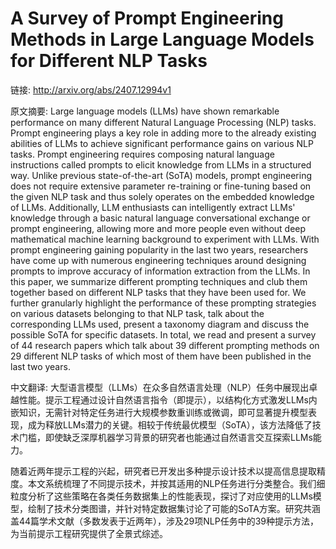 # A Survey of Prompt Engineering Methods in Large Language Models for Different NLP Tasks

链接: http://arxiv.org/abs/2407.12994v1

原文摘要:
Large language models (LLMs) have shown remarkable performance on many
different Natural Language Processing (NLP) tasks. Prompt engineering plays a
key role in adding more to the already existing abilities of LLMs to achieve
significant performance gains on various NLP tasks. Prompt engineering requires
composing natural language instructions called prompts to elicit knowledge from
LLMs in a structured way. Unlike previous state-of-the-art (SoTA) models,
prompt engineering does not require extensive parameter re-training or
fine-tuning based on the given NLP task and thus solely operates on the
embedded knowledge of LLMs. Additionally, LLM enthusiasts can intelligently
extract LLMs' knowledge through a basic natural language conversational
exchange or prompt engineering, allowing more and more people even without deep
mathematical machine learning background to experiment with LLMs. With prompt
engineering gaining popularity in the last two years, researchers have come up
with numerous engineering techniques around designing prompts to improve
accuracy of information extraction from the LLMs. In this paper, we summarize
different prompting techniques and club them together based on different NLP
tasks that they have been used for. We further granularly highlight the
performance of these prompting strategies on various datasets belonging to that
NLP task, talk about the corresponding LLMs used, present a taxonomy diagram
and discuss the possible SoTA for specific datasets. In total, we read and
present a survey of 44 research papers which talk about 39 different prompting
methods on 29 different NLP tasks of which most of them have been published in
the last two years.

中文翻译:
大型语言模型（LLMs）在众多自然语言处理（NLP）任务中展现出卓越性能。提示工程通过设计自然语言指令（即提示），以结构化方式激发LLMs内嵌知识，无需针对特定任务进行大规模参数重训练或微调，即可显著提升模型表现，成为释放LLMs潜力的关键。相较于传统最优模型（SoTA），该方法降低了技术门槛，即使缺乏深厚机器学习背景的研究者也能通过自然语言交互探索LLMs能力。

随着近两年提示工程的兴起，研究者已开发出多种提示设计技术以提高信息提取精度。本文系统梳理了不同提示技术，并按其适用的NLP任务进行分类整合。我们细粒度分析了这些策略在各类任务数据集上的性能表现，探讨了对应使用的LLMs模型，绘制了技术分类图谱，并针对特定数据集讨论了可能的SoTA方案。研究共涵盖44篇学术文献（多数发表于近两年），涉及29项NLP任务中的39种提示方法，为当前提示工程研究提供了全景式综述。
